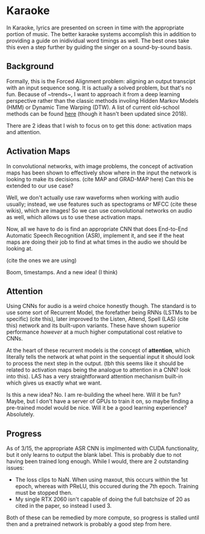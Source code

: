 # Karaoke

In Karaoke, lyrics are presented on screen in time with the appropriate portion of music. The better karaoke systems accomplish this in addition to providing a guide on inidividual word timings as well. The best ones take this even a step further by guiding the singer on a sound-by-sound basis.

## Background

Formally, this is the Forced Alignment problem: aligning an output transcipt with an input sequence song. It is actually a solved problem, but that's no fun. Because of ~trends~, I want to approach it from a deep learning perspective rather than the classic methods involing Hidden Markov Models (HMM) or Dynamic Time Warping (DTW). A list of current old-school methods can be found [here](https://github.com/pettarin/forced-alignment-tools) (though it hasn't been updated since 2018).

There are 2 ideas that I wish to focus on to get this done: activation maps and attention.

## Activation Maps

In convolutional networks, with image problems, the concept of activation maps has been shown to effectively show where in the input the network is looking to make its decisions. (cite MAP and GRAD-MAP here) Can this be extended to our use case?

Well, we don't actually use raw waveforms when working with audio usually; instead, we use features such as spectograms or MFCC (cite these wikis), which are images! So we can use convolutional networks on audio as well, which allows us to use these activation maps. 

Now, all we have to do is find an appropriate CNN that does End-to-End Automatic Speech Recognition (ASR), implement it, and see if the heat maps are doing their job to find at what times in the audio we should be looking at.

(cite the ones we are using)

Boom, timestamps. And a new idea! (I think)

## Attention

Using CNNs for audio is a weird choice honestly though. The standard is to use some sort of Recurrent Model, the forefather being RNNs (LSTMs to be specific) (cite this), later improved to the Listen, Attend, Spell (LAS) (cite this) network and its built-upon variants. These have shown superior performance *however* at a much higher computational cost relative to CNNs.

At the heart of these recurrent models is the concept of **attention**, which literally tells the network at what point in the sequential input it should look to process the next step in the output. (tbh this seems like it should be related to activation maps being the analogue to attention in a CNN? look into this). LAS has a very straightforward attention mechanism built-in which gives us exactly what we want.

Is this a new idea? No. I am re-building the wheel here. Will it be fun? Maybe, but I don't have a server of GPUs to train it on, so maybe finding a pre-trained model would be nice. Will it be a good learning experience? Absolutely.

## Progress

As of 3/15, the appropriate ASR CNN is implmented with CUDA functionality, but it only learns to output the blank label. This is probably due to not having been trained long enough. While I would, there are 2 outstanding issues:

* The loss clips to NaN. When using maxout, this occurs within the 1st epoch, whereas with PReLU, this occured during the 7th epoch. Training must be stopped then.
* My single RTX 2060 isn't capable of doing the full batchsize of 20 as cited in the paper, so instead I used 3.

Both of these can be remedied by more compute, so progress is stalled until then and a pretrained network is probably a good step from here.